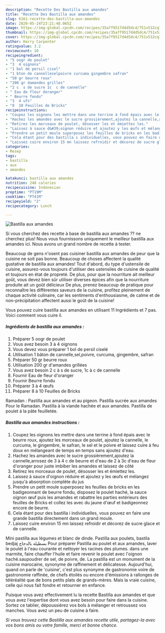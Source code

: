 ```yaml
---
description: "Recette Des Bastilla aux amandes"
title: "Recette Des Bastilla aux amandes"
slug: 6161-recette-des-bastilla-aux-amandes
date: 2020-05-24T23:21:48.065Z
image: https://img-global.cpcdn.com/recipes/35a7f9517d4d5dc4/751x532cq70/bastilla-aux-amandes-photo-principale-de-la-recette.jpg
thumbnail: https://img-global.cpcdn.com/recipes/35a7f9517d4d5dc4/751x532cq70/bastilla-aux-amandes-photo-principale-de-la-recette.jpg
cover: https://img-global.cpcdn.com/recipes/35a7f9517d4d5dc4/751x532cq70/bastilla-aux-amandes-photo-principale-de-la-recette.jpg
author: Harry Carpenter
ratingvalue: 3.2
reviewcount: 10
recipeingredient:
- "5 oogr de poulet"
- "3  4 oignons"
- "1 bol de persil cisel"
- "1 bton de cannelleselpoivre curcuma gingembre safran"
- "50 gr beurre roux"
- "200 gr damandes grilles"
- "2 c  s de sucre 1c  c de cannelle"
- " Eau de fleur doranger"
- " Beurre fondu"
- "3  4 ufs"
- "8  10 Feuilles de Bricks"
recipeinstructions:
- "Coupez les oignons les mettre dans une terrine à fond épais avec le beurre roux, ajoutez les morceaux de poulet, ajoutez la cannelle, le curcuma, le gingembre, le safran, le sel et le poivre et laissez cuire à feu doux en mélangeant de temps en temps sans ajoutez d&#39;eau."
- "Hachez les amandes avec le sucre grossièrement,ajoutez la cannelle,arrosez de 3 à 4 c de beurre et d&#39;eau de 2 à 3c d&#39;eau de fleur d&#39;oranger pour juste imbiber les amandes et laissez de côté"
- "Retirez les morceaux de poulet, désosser les et émiettez les."
- "Laissez à sauce d&#39;oignon réduire et ajoutez y les œufs et mélangez jusqu&#39;à absorption complète du jus"
- "Prendre un petit moule superposez les feuilles de bricks en les badigeonnant de beurre fondu, disposez le poulet haché, la sauce oignon œuf puis les amandes et rabattre les parties extérieurs des feuilles de Bricks et collez les avec du jaune d&#39;œuf et badigeonnez encore de beurre."
- "Cela étant pour des bastilla i individuelles, vous pouvez en faire une grande bastilla directement dans un grand moule."
- "Laissez cuire environ 15 mn laissez refroidir et décorez de sucre glace et de cannelle."
categories:
- Resep
tags:
- bastilla
- aux
- amandes

katakunci: bastilla aux amandes 
nutrition: 248 calories
recipecuisine: Indonesian
preptime: "PT19M"
cooktime: "PT41M"
recipeyield: "2"
recipecategory: Lunch

---
```



![Bastilla aux amandes](https://img-global.cpcdn.com/recipes/35a7f9517d4d5dc4/751x532cq70/bastilla-aux-amandes-photo-principale-de-la-recette.jpg)

Si vous cherchez des recette à base de bastilla aux amandes ?? ne cherchez plus! Nous vous fournissons uniquement le meilleur bastilla aux amandes ici. Nous avons un grand nombre de recette à tester.

Beaucoup de gens n'osent pas cuisiner bastilla aux amandes de peur que la cuisine ne soit pas bonne. Beaucoup de choses affectent la qualité gustative de bastilla aux amandes! Tout d'abord, du type d'ustensile de cuisine, assurez-vous toujours d'utiliser des ustensiles de cuisine de qualité et toujours en état de propreté. De plus, pour que la nourriture ait meilleur goût, vous devez bien sûr utiliser diverses épices afin que la nourriture produite ait un goût délicieux De plus, prenez beaucoup de pratique pour reconnaître les différentes saveurs de la cuisine, profitez pleinement de chaque activité culinaire, car les sentiments d'enthousiasme, de calme et de non-précipitation affectent aussi le goût de la cuisine!

<!--inarticleads1-->

Vous pouvez cuire bastilla aux amandes en utilisant 11 Ingrédients et 7 pas. Voici comment vous cuire il.

##### Ingrédients de bastilla aux amandes :

1. Préparer 5 oogr de poulet
1. Vous avez besoin 3 à 4 oignons
1. Vous devez vous préparer 1 bol de persil ciselé
1. Utilisation 1 bâton de cannelle,sel,poivre, curcuma, gingembre, safran
1. Préparer 50 gr beurre roux
1. Utilisation 200 gr d&#39;amandes grillées
1. Vous avez besoin 2 c à s de sucre, 1c à c de cannelle
1. Fournir  Eau de fleur d&#39;oranger
1. Fournir  Beurre fondu
1. Préparer 3 à 4 œufs
1. Préparer 8 à 10 Feuilles de Bricks


Ramadan : Pastilla aux amandes et au pigeon. Pastilla sucrée aux amandes Pour le Ramadan. Pastilla à la viande hachée et aux amandes. Pastilla de poulet à la pâte feuilletée. 

<!--inarticleads2-->

##### Bastilla aux amandes instructions :

1. Coupez les oignons les mettre dans une terrine à fond épais avec le beurre roux, ajoutez les morceaux de poulet, ajoutez la cannelle, le curcuma, le gingembre, le safran, le sel et le poivre et laissez cuire à feu doux en mélangeant de temps en temps sans ajoutez d&#39;eau.
1. Hachez les amandes avec le sucre grossièrement,ajoutez la cannelle,arrosez de 3 à 4 c de beurre et d&#39;eau de 2 à 3c d&#39;eau de fleur d&#39;oranger pour juste imbiber les amandes et laissez de côté
1. Retirez les morceaux de poulet, désosser les et émiettez les.
1. Laissez à sauce d&#39;oignon réduire et ajoutez y les œufs et mélangez jusqu&#39;à absorption complète du jus
1. Prendre un petit moule superposez les feuilles de bricks en les badigeonnant de beurre fondu, disposez le poulet haché, la sauce oignon œuf puis les amandes et rabattre les parties extérieurs des feuilles de Bricks et collez les avec du jaune d&#39;œuf et badigeonnez encore de beurre.
1. Cela étant pour des bastilla i individuelles, vous pouvez en faire une grande bastilla directement dans un grand moule.
1. Laissez cuire environ 15 mn laissez refroidir et décorez de sucre glace et de cannelle.


Mini pastilla aux légumes et blanc de dinde. Pastilla aux poulets, bastila bedjaj بسطيلة بالدجاج Pour préparer Pastilla au poulet et aux amandes, laver le poulet à l&#39;eau courante et nettoyer les racines des plumes. dans une marmite, faire chauffer l&#39;huile et faire revenir le poulet avec l&#39;oignon haché.saupoudrer de sel, de poivre, de. La pastilla est un monument de la cuisine marocaine, synonyme de raffinement et délicatesse. Aujourd&#39;hui, quand on parle de &#39;cuisine&#39;, c&#39;est plus synonyme de gastronomie voire de gastronomie raffinée, de chefs étoilés ou encore d&#39;émissions à rallonges de téléréalité que de bons petits plats de grands-mères. Mais la vraie cuisine, celle qui nous fait fondre et retourner en enfance. 

<!--inarticleads1-->

<p>
Puisque vous avez effectivement lu la recette Bastilla aux amandes et que vous avez l'expertise dont vous avez besoin pour faire dans la cuisine. Sortez ce tablier, dépoussiérez vos bols à mélanger et retroussez vos manches. Vous avez un peu de cuisine à faire.
</p>

<p>
<i>Si vous trouvez cette Bastilla aux amandes recette utile, partagez-la avec vos bons amis ou votre famille, merci et bonne chance.</i>
</p>
